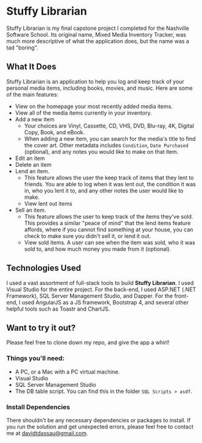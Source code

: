 # Stuffy Librarian

Stuffy Librarian is my final capstone project I completed for the Nashville Software School. Its original name, Mixed Media Inventory Tracker, was much more descriptive of what the application does, but the name was a tad "boring".

## What It Does
Stuffy Librarian is an application to help you log and keep track of your personal media items, including books, movies, and music. Here are some of the main features:
- View on the homepage your most recently added media items.
- View all of the media items currently in your inventory.
- Add a new item
  - Your choices are Vinyl, Cassette, CD, VHS, DVD, Blu-ray, 4K, Digital Copy, Book, and eBook.
  - When adding a new item, you can search for the media's title to find the cover art. Other metadata includes `Condition`, `Date Purchased` (optional), and any notes you would like to make on that item.
- Edit an item
- Delete an item
- Lend an item. 
  - This feature allows the user the keep track of items that they lent to friends. You are able to log when it was lent out, the condition it was in, who you lent it to, and any other notes the user would like to make.
  - View lent out items
- Sell an item. 
  - This feature allows the user to keep track of the items they've sold. This provides a similar "peace of mind" that the lend items feature affords, where if you cannot find something at your house, you can check to make sure you didn't sell it, or lend it out.
  - View sold items. A user can see when the item was sold, who it was sold to, and how much money you made from it (optional).

## Technologies Used
I used a vast assortment of full-stack tools to build **Stuffy Librarian**. I used Visual Studio for the entire project. For the back-end, I used ASP.NET (.NET Framework), SQL Server Management Studio, and Dapper. For the front-end, I used AngularJS as a JS framework, Bootstrap 4, and several other helpful tools such as Toastr and ChartJS.

## Want to try it out?
Please feel free to clone down my repo, and give the app a whirl!
### Things you'll need:
- A PC, or a Mac with a PC virtual machine.
- Visual Studio
- SQL Server Management Studio
- The DB table script. You can find this in the folder `SQL Scripts > asdf`.
### Install Dependencies
There shouldn't be any necessary dependencies or packages to install. If you run the solution and get unexpected errors, please feel free to contact me at davidtdassau@gmail.com.
